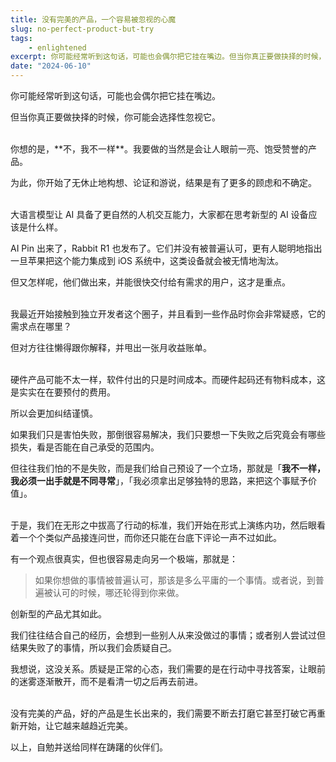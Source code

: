 ```yaml
---
title: 没有完美的产品，一个容易被忽视的心魔
slug: no-perfect-product-but-try
tags: 
    - enlightened
excerpt: 你可能经常听到这句话，可能也会偶尔把它挂在嘴边。但当你真正要做抉择的时候，你可能会选择性忽视它。
date: "2024-06-10"
---
```


你可能经常听到这句话，可能也会偶尔把它挂在嘴边。

但当你真正要做抉择的时候，你可能会选择性忽视它。

<br>
你想的是，**不，我不一样**。我要做的当然是会让人眼前一亮、饱受赞誉的产品。

为此，你开始了无休止地构想、论证和游说，结果是有了更多的顾虑和不确定。

<br>
大语言模型让 AI 具备了更自然的人机交互能力，大家都在思考新型的 AI 设备应该是什么样。

AI Pin 出来了，Rabbit R1 也发布了。它们并没有被普遍认可，更有人聪明地指出一旦苹果把这个能力集成到 iOS 系统中，这类设备就会被无情地淘汰。

但又怎样呢，他们做出来，并能很快交付给有需求的用户，这才是重点。

<br>
我最近开始接触到独立开发者这个圈子，并且看到一些作品时你会非常疑惑，它的需求点在哪里？

但对方往往懒得跟你解释，并甩出一张月收益账单。

<br>
硬件产品可能不太一样，软件付出的只是时间成本。而硬件起码还有物料成本，这是实实在在要预付的费用。

所以会更加纠结谨慎。

如果我们只是害怕失败，那倒很容易解决，我们只要想一下失败之后究竟会有哪些损失，看是否能在自己承受的范围内。

但往往我们怕的不是失败，而是我们给自己预设了一个立场，那就是「**我不一样，我必须一出手就是不同寻常**」，「我必须拿出足够独特的思路，来把这个事赋予价值」。

<br>
于是，我们在无形之中拔高了行动的标准，我们开始在形式上演练内功，然后眼看着一个个类似产品接连问世，而你还只能在台底下评论一声不过如此。

有一个观点很真实，但也很容易走向另一个极端，那就是：

>如果你想做的事情被普遍认可，那该是多么平庸的一个事情。或者说，到普遍被认可的时候，哪还轮得到你来做。

创新型的产品尤其如此。

我们往往结合自己的经历，会想到一些别人从来没做过的事情；或者别人尝试过但结果失败了的事情，所以我们会质疑自己。

我想说，这没关系。质疑是正常的心态，我们需要的是在行动中寻找答案，让眼前的迷雾逐渐散开，而不是看清一切之后再去前进。

<br>
没有完美的产品，好的产品是生长出来的，我们需要不断去打磨它甚至打破它再重新开始，让它越来越趋近完美。

以上，自勉并送给同样在踌躇的伙伴们。